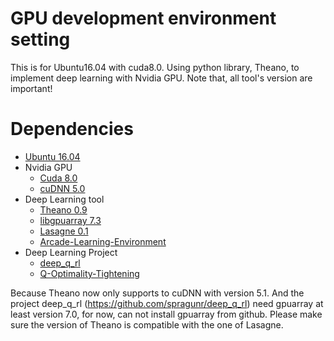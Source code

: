 # GPU development environment setting
This is for Ubuntu16.04 with cuda8.0. Using python library, Theano, to implement deep learning with Nvidia GPU.
Note that, all tool's version are important!

# Dependencies
- [Ubuntu 16.04](http://breakdance.io)
- Nvidia GPU
  - [Cuda 8.0](https://developer.nvidia.com/cuda-download)
  - [cuDNN 5.0](https://developer.nvidia.com/cudnn)
- Deep Learning tool
  - [Theano 0.9](https://github.com/Theano/Theano)
  - [libgpuarray 7.3](http://deeplearning.net/software/libgpuarray/installation.html)
  - [Lasagne 0.1](https://github.com/Lasagne/Lasagne)
  - [Arcade-Learning-Environment](https://github.com/mgbellemare/Arcade-Learning-Environment)
- Deep Learning Project
  - [deep_q_rl](https://github.com/spragunr/deep_q_rl)
  - [Q-Optimality-Tightening](https://github.com/ShibiHe/Q-Optimality-Tightening)

Because Theano now only supports to cuDNN with version 5.1. And the project deep_q_rl (https://github.com/spragunr/deep_q_rl) need gpuarray at least version 7.0, for now, can not install gpuarray from github. Please make sure the version of Theano is compatible with the one of Lasagne.

